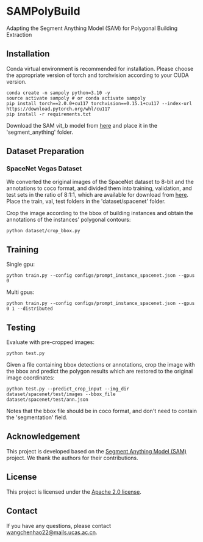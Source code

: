 # SAMPolyBuild
Adapting the Segment Anything Model (SAM) for Polygonal Building Extraction

## Installation
Conda virtual environment is recommended for installation. Please choose the appropriate version of torch and torchvision according to your CUDA version.
```shell
conda create -n sampoly python=3.10 -y
source activate sampoly # or conda activate sampoly
pip install torch==2.0.0+cu117 torchvision==0.15.1+cu117 --index-url https://download.pytorch.org/whl/cu117
pip install -r requirements.txt
```
Download the SAM vit_b model from [here](https://dl.fbaipublicfiles.com/segment_anything/sam_vit_b_01ec64.pth) and place it in the 'segment_anything' folder.

## Dataset Preparation
### SpaceNet Vegas Dataset
We converted the original images of the SpaceNet dataset to 8-bit and the annotations to coco format, and divided them into training, validation, and test sets in the ratio of 8:1:1, which are available for download from [here](https://aistudio.baidu.com/datasetdetail/269168). Place the train, val, test folders in the 'dataset/spacenet' folder.

Crop the image according to the bbox of building instances and obtain the annotations of the instances' polygonal contours:
```shell
python dataset/crop_bbox.py
```

## Training
Single gpu:
```shell
python train.py --config configs/prompt_instance_spacenet.json --gpus 0
```
Multi gpus:
```shell
python train.py --config configs/prompt_instance_spacenet.json --gpus 0 1 --distributed
```

## Testing
Evaluate with pre-cropped images:
```shell
python test.py
```
Given a file containing bbox detections or annotations, crop the image with the bbox and predict the polygon results which are restored to the original image coordinates:
```shell
python test.py --predict_crop_input --img_dir dataset/spacenet/test/images --bbox_file dataset/spacenet/test/ann.json
```
Notes that the bbox file should be in coco format, and don't need to contain the 'segmentation' field.

## Acknowledgement
This project is developed based on the [Segment Anything Model (SAM)](https://github.com/facebookresearch/segment-anything) project. We thank the authors for their contributions.

## License

This project is licensed under the [Apache 2.0 license](LICENSE).

## Contact
If you have any questions, please contact wangchenhao22@mails.ucas.ac.cn.
